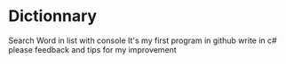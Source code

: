 # Dictionnary
Search Word in list with console
It's my first program in github write in c# 
please feedback and tips for my improvement
